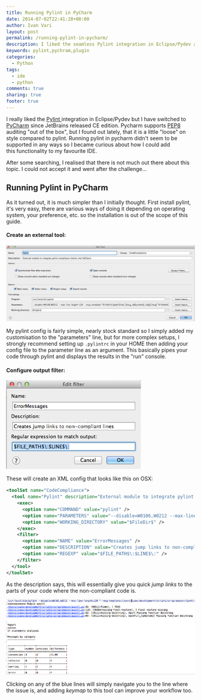 ```yaml
---
title: Running Pylint in PyCharm
date: 2014-07-02T22:41:28+00:00
author: Ivan Vari
layout: post
permalink: /running-pylint-in-pycharm/
description: I liked the seamless Pylint integration in Eclipse/Pydev and after I switched permanently to PyCharm, I was curious how I could run pylint in pycharm.
keywords: pylint,pychram,plugin
categories:
  - Python
tags:
  - ide
  - python
comments: true
sharing: true
footer: true
---
```

I really liked the <a href="http://www.pylint.org" target="_blank">Pylint </a>integration in Eclipse/Pydev but I have switched to
<a href="http://www.jetbrains.com/pycharm/" target="_blank">PyCharm</a> since JetBrains released CE edition. Pycharm supports
<a href="http://legacy.python.org/dev/peps/pep-0008/" target="_blank">PEP8 </a>auditing "out of the box", but I found out lately, that it is a little "loose" on style
compared to pylint. Running pylint in pycharm didn't seem to be supported in any ways so I became curious about how I could add this functionality to my favourite IDE.

After some searching, I realised that there is not much out there about this topic. I could not accept it and went after the challenge...

<!--more-->

## Running Pylint in PyCharm

As it turned out, it is much simpler than I initially thought. First install pylint, it's very easy, there are various ways of doing it depending on operating system, your
preference, etc. so the installation is out of the scope of this guide.

#### Create an external tool:
<img src="/images/2014-07/968C2439-5AFA-4B48-8094-8895F3C8A3C5-1404279043311.png" />

My pylint config is fairly simple, nearly stock standard so I simply added my customisation to the "parameters" line, but for more complex setups, I strongly recommend setting
up `.pylintrc` in your HOME then adding your config file to the parameter line as an argument. This basically pipes your code through pylint and displays the results in the "run"
console.

#### Configure output filter:

<img src="/images/2014-07/B380E5C8-39A2-4C43-BFE2-E8796EE4F5A4.png" />

These will create an XML config that looks like this on OSX:

``` xml $ less Library/Preferences/PyCharm4.0/tools/CodeCompliance.xml
<toolSet name="CodeCompliance">
  <tool name="Pylint" description="External module to integrate pylint compliance checks into PyCharm" showInMainMenu="true" showInEditor="true" showInProject="true" showInSearchPopup="true" disabled="false" useConsole="true" showConsoleOnStdOut="false" showConsoleOnStdErr="false" synchronizeAfterRun="true">
    <exec>
      <option name="COMMAND" value="pylint" />
      <option name="PARAMETERS" value="--disable=W0106,W0212 --max-line-length=120 --msg-template=&quot;$FileDir$/{path}:{line}: [{msg_id}({symbol}), {obj}] {msg}&quot; $FilePath$" />
      <option name="WORKING_DIRECTORY" value="$FileDir$" />
    </exec>
    <filter>
      <option name="NAME" value="ErrorMessages" />
      <option name="DESCRIPTION" value="Creates jump links to non-compliant lines" />
      <option name="REGEXP" value="$FILE_PATH$\:$LINE$\:" />
    </filter>
  </tool>
</toolSet>
```

As the description says, this will essentially give you quick _jump links_ to the parts of your code where the non-compliant code is.

<img src="/images/2014-07/A6605616-D1FD-4FFB-B67C-C87D80B331D6.png" />

Clicking on any of the blue lines will simply navigate you to the line where the issue is, and adding _keymap_ to this tool can improve your workflow too.
